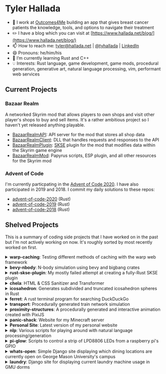 # Tyler Hallada

- 💼 I work at [Outcomes4Me](https://www.outcomes4me.com/) building an app that gives breast cancer patients the knowledge, tools, and options to navigate their treatment
- ✏️ I have a blog which you can visit at [https://www.hallada.net/blog/](https://www.hallada.net/blog/)
- 📫 How to reach me: tyler@hallada.net | [@tyhallada](https://twitter.com/tyhallada) | [LinkedIn](https://www.linkedin.com/in/thallada/)
- 😄 Pronouns: he/him/his
- 🌱 I’m currently learning Rust and C++
- 💡 Interests: Rust language, game development, game mods, procedural generation, generative art, natural language processing, vim, performant web services

## Current Projects

### Bazaar Realm

A networked Skyrim mod that allows players to own shops and visit other player's shops to buy and sell items. It's a rather ambitious project so I haven't yet released anything playable.

* [BazaarRealmAPI](https://github.com/thallada/BazaarRealmAPI): API server for the mod that stores all shop data
* [BazaarRealmClient](https://github.com/thallada/BazaarRealmClient): DLL that handles requests and responses to the API
* [BazaarRealmPlugin](https://github.com/thallada/BazaarRealmPlugin): [SKSE](https://skse.silverlock.org/) plugin for the mod that modifies data within the Skyrim game engine
* [BazaarRealmMod](https://github.com/thallada/BazaarRealmMod): Papyrus scripts, ESP plugin, and all other resources for the Skyrim mod

### Advent of Code

I'm currently particpating in the [Advent of Code 2020](https://adventofcode.com/). I have also participated in 2019 and 2018. I commit my daily solutions to these repos:

* [advent-of-code-2020](https://github.com/thallada/advent-of-code-2020) (Rust)
* [advent-of-code-2019](https://github.com/thallada/advent-of-code-2019) (Rust)
* [advent-of-code-2018](https://github.com/thallada/advent-of-code-2018) (Rust)

## Shelved Projects

This is a summary of coding side projects that I have worked on in the past but I'm not actively working on now. It's roughly sorted by most recently worked on first.

<details>
  <summary><strong>warp-caching</strong>: Testing different methods of caching with the warp web framework</summary>
  <br>
  
  [warp-caching](https://github.com/thallada/warp-caching) is an example project demonstrating a few different methods of caching with the [warp web framework](https://github.com/seanmonstar/warp) that was an offshoot of my work with the [BazaarRealmAPI](https://github.com/thallada/BazaarRealmAPI). My intention with this project is to eventually create some benchmarks of the different approaches and write a blog post about the findings. I think there is a general lack of information out there about how to handle caching in warp projects, and since I found a neat solution in my own project I wanted to share it with the rest of the community.
</details>

<details>
  <summary><strong>bevy-nbody</strong>: N-body simulation using bevy and bigbang crates</summary>
  <br>
  
  [bevy-nbody](https://github.com/thallada/bevy-nbody) is a N-body simulation using the bevy and bigbang Rust crates. I developed it as a way to try out the bevy game engine after it was initially released and to figure out what that ECS thing is all about.

  It was a fun small project, but I will need to develop a proper game in bevy in the future to really understand how ECS works.

  Animating dots around the screen is a favorite past-time of mine (see [proximity-structures](https://github.com/thallada/proximity-structures)).
</details>

<details>
  <summary><strong>rust-skse-plugin</strong>: My mostly failed attempt at creating a fully-Rust SKSE plugin</summary>
  <br>
  
  [rust-skse-plugin](https://github.com/thallada/rust-skse-plugin) is my mostly failed attempt at creating a fully-Rust [SKSE](https://skse.silverlock.org/) plugin. This was an offshoot of my work on [BazaarRealmPlugin](https://github.com/thallada/BazaarRealmPlugin). I was able to successfully register the plugin with the SKSE interface, but I wasn't able to do much else due to limitations of FFI between Rust and C++ code. I intend to take another crack at this in the not-to-distant future using some of the great work that has been coming out of the [cxx](https://github.com/dtolnay/cxx) project.
</details>

<details>
  <summary><strong>chela</strong>: HTML & CSS Sanitizer and Transformer</summary>
  <br>
  
  [chela](https://github.com/thallada/chela) is a HTML & CSS Sanitizer and Transformer written in Rust. chela (/
0x2167e10cf0a (7888): lY - KEE-LUH) is a program that prunes untrusted HTML and CSS using a whitelist of rules. It is also a library for general-purpose HTML and CSS transforming that allows users to define custom functions that modify the parsed HTML tree node-by-node as it is traversed.

  I came up with the idea for chela while working at Consider (a now defunct email startup) where we were having performance issues processing thousands of HTML emails for every user in our Ruby on Rails web server. A large chunk of that processing was sanitizing the HTML emails to remove dangerous code and to transform the styling and structure of the HTML tree to match the styling of the rest of our web app that the email would be embedded in. We used the Ruby project [sanitize](https://github.com/rgrove/sanitize) for this processing and chela is heavily inspired by it. The goal of chela is to match the ease and usability of sanitize but with the performance and reliability of Rust under the hood. The browser-grade [html5ever](https://github.com/servo/html5ever) HTML parser and [rust-cssparser](https://github.com/servo/rust-cssparser) are used to parse HTML and CSS respectively.

  While it is in a useable state now, it still needs quite a bit of work before it can be relied upon in any production service. The big things left are documentation, examples using it, tests, benchmarks, and writing a blog post once that's all done to announce it to the community.
</details>

<details>
  <summary><strong>icosahedron</strong>: Generates subdivided and truncated icosahedron spheres in Rust</summary>
  <br>
  
  [icosahedron](https://github.com/thallada/icosahedron) generates subdivided and truncated icosahedron spheres in Rust. I wrote a [blog post about this project that you can read on my blog](https://www.hallada.net/2020/02/01/generating-icosahedrons-and-hexspheres-in-rust.html).

  [planet](https://github.com/thallada/planet) is the sibling project which is the web frontend I developed in [regl.js](https://github.com/regl-project/regl) to display the 3D icosahedrons and hexspheres.
</details>

<details>
  <summary><strong>ferret</strong>: A rust terminal program for searching DuckDuckGo</summary>
  <br>
  
  [ferret](https://github.com/thallada/ferret) is a terminal program for searching DuckDuckGo. It was my first major project that I developed in Rust as I began to learn the language. It has some major jankiness due to limitations in the TUI library I used, so I abandoned it before I finished all of the features I wanted to add to it.

  This was a reincarnation of my [search-pane program which I wrote about in a blog post in 2013](https://www.hallada.net/2013/07/10/quick-command-line-search-search-pane.html).
</details>

<details>
  <summary><strong>transport</strong>: Procedurally generated train network simulation</summary>
  <br>
  
  [transport](https://github.com/thallada/transport) is a procedurally generated train network simulation written in TypeScript.

  I didn't get very far with this project but you can see what I did at [https://transport.hallada.net/](https://transport.hallada.net/).

  The idea of this project was to create a game out of managing and building huge train networks to deliver freight and passengers. I was inspired by the train networks that I built in the video game [Factorio](https://factorio.com/), and I wanted to develop a game focused on that aspect and take it to the extreme. I may rewrite this project in Rust using the bevy framework in the future, who knows.
</details>

<details>
  <summary><strong>proximity-structures</strong>: A procedurally generated and interactive animation created with PixiJS</summary>
  <br>
  
  [proximity-structures](https://github.com/thallada/proximity-structures) is a procedurally generated and interactive animation created with [PixiJS](https://www.pixijs.com).

  You can see it live at https://proximity.hallada.net/. I also wrote [a blog post about this project](https://www.hallada.net/2017/08/07/proximity-structures.html).
</details>

<details>
  <summary><strong>panic-shack</strong>: Website for my Minecraft server</summary>
  <br>
  
  [panic-shack](https://github.com/thallada/panic-shack) is a little website I developed to host info about a Minecraft server that I host for friends. It features maps generated using [Minecraft Overviewer](https://overviewer.org) and a custom log stream and chat box I hacked together with some python and screen.
</details>

<details>
  <summary><strong>Personal Site</strong>: Latest version of my personal website</summary>
  <br>
  
  [thallada.github.io](https://github.com/thallada/thallada.github.io) is my main website which is built with [Jekyll](https://jekyllrb.com/).

  You can see it live at [https://www.hallada.net](https://www.hallada.net).
</details>

<details>
  <summary><strong>nlp</strong>: Various scripts for playing around with natural language processing/generation</summary>
  <br>
  
  [nlp](https://github.com/thallada/nlp) is a collection of python scripts I wrote while playing around with generating text using natural language processing libraries like [nltk](https://www.nltk.org/) and [spacy](https://spacy.io/).

  It also contains an IPython Notebook detailing how to generate random poems in python. I wrote a [blog post about that](https://www.hallada.net/2017/07/11/generating-random-poems-with-python.html).
</details>

<details>
  <summary><strong>pi-glow</strong>: Scripts to control a strip of LPD8806 LEDs from a raspberry pi's GPIO</summary>
  <br>
  
  [pi-glow](https://github.com/thallada/pi-glow) contains scripts to control a strip of LPD8806 LEDs from a raspberry pi's GPIO.
</details>

<details>
  <summary><strong>whats-open</strong>: Simple Django site displaying which dining locations are currently open on George Mason University's campus</summary>
  <br>
  
  [whats-open](https://github.com/thallada/whats-open) is a simple Django site displaying which dining locations are currently open on George Mason University's campus.

  This repo contains the original code for the project, but it has been since taken over by the student group I helped found at GMU called [SRCT](https://srct.gmu.edu/).
</details>

<details>
  <summary><strong>laundry</strong>: Django site for displaying current laundry machine usage in GMU dorms</summary>
  <br>
  
  [laundry](https://github.com/thallada/laundry) is a Django site for displaying current laundry machine usage in GMU dorms. 

  It's no longer working anymore since I developed it years ago and GMU has changed their laundry systems since then. I did write a [blog post about the project](https://www.hallada.net/2013/04/09/visualizing-laundry-usage.html) though.
</details>
